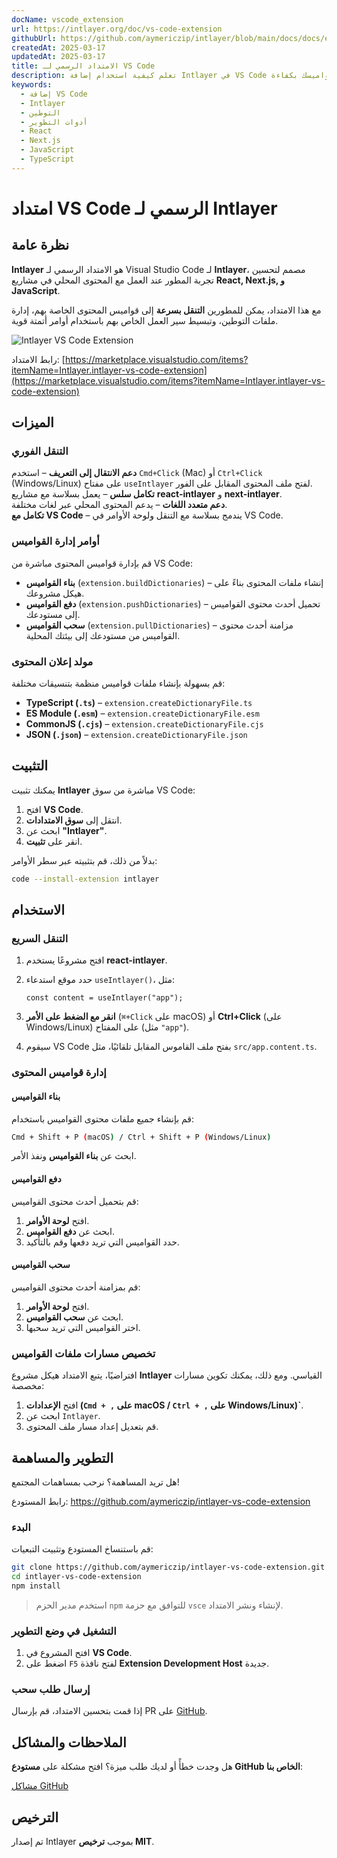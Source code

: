 ```yaml
---
docName: vscode_extension
url: https://intlayer.org/doc/vs-code-extension
githubUrl: https://github.com/aymericzip/intlayer/blob/main/docs/docs/en/vs_code_extension.md
createdAt: 2025-03-17
updatedAt: 2025-03-17
title: الامتداد الرسمي لـ VS Code
description: تعلم كيفية استخدام إضافة Intlayer في VS Code لتعزيز سير عمل التطوير لديك. تنقل بسرعة بين المحتوى المحلي وأدر قواميسك بكفاءة.
keywords:
  - إضافة VS Code
  - Intlayer
  - التوطين
  - أدوات التطوير
  - React
  - Next.js
  - JavaScript
  - TypeScript
---
```


# امتداد VS Code الرسمي لـ Intlayer

## نظرة عامة

**Intlayer** هو الامتداد الرسمي لـ Visual Studio Code لـ **Intlayer**، مصمم لتحسين تجربة المطور عند العمل مع المحتوى المحلي في مشاريع **React, Next.js, و JavaScript**.

مع هذا الامتداد، يمكن للمطورين **التنقل بسرعة** إلى قواميس المحتوى الخاصة بهم، إدارة ملفات التوطين، وتبسيط سير العمل الخاص بهم باستخدام أوامر أتمتة قوية.

![Intlayer VS Code Extension](https://github.com/aymericzip/intlayer/blob/main/docs/assets/vs_code_extension_demo.gif)

رابط الامتداد: [https://marketplace.visualstudio.com/items?itemName=Intlayer.intlayer-vs-code-extension](https://marketplace.visualstudio.com/items?itemName=Intlayer.intlayer-vs-code-extension)

## الميزات

### التنقل الفوري

**دعم الانتقال إلى التعريف** – استخدم `Cmd+Click` (Mac) أو `Ctrl+Click` (Windows/Linux) على مفتاح `useIntlayer` لفتح ملف المحتوى المقابل على الفور.  
**تكامل سلس** – يعمل بسلاسة مع مشاريع **react-intlayer** و **next-intlayer**.  
**دعم متعدد اللغات** – يدعم المحتوى المحلي عبر لغات مختلفة.  
**تكامل مع VS Code** – يندمج بسلاسة مع التنقل ولوحة الأوامر في VS Code.

### أوامر إدارة القواميس

قم بإدارة قواميس المحتوى مباشرة من VS Code:

- **بناء القواميس** (`extension.buildDictionaries`) – إنشاء ملفات المحتوى بناءً على هيكل مشروعك.
- **دفع القواميس** (`extension.pushDictionaries`) – تحميل أحدث محتوى القواميس إلى مستودعك.
- **سحب القواميس** (`extension.pullDictionaries`) – مزامنة أحدث محتوى القواميس من مستودعك إلى بيئتك المحلية.

### مولد إعلان المحتوى

قم بسهولة بإنشاء ملفات قواميس منظمة بتنسيقات مختلفة:

- **TypeScript (`.ts`)** – `extension.createDictionaryFile.ts`
- **ES Module (`.esm`)** – `extension.createDictionaryFile.esm`
- **CommonJS (`.cjs`)** – `extension.createDictionaryFile.cjs`
- **JSON (`.json`)** – `extension.createDictionaryFile.json`

## التثبيت

يمكنك تثبيت **Intlayer** مباشرة من سوق VS Code:

1. افتح **VS Code**.
2. انتقل إلى **سوق الامتدادات**.
3. ابحث عن **"Intlayer"**.
4. انقر على **تثبيت**.

بدلاً من ذلك، قم بتثبيته عبر سطر الأوامر:

```sh
code --install-extension intlayer
```

## الاستخدام

### التنقل السريع

1. افتح مشروعًا يستخدم **react-intlayer**.
2. حدد موقع استدعاء `useIntlayer()`، مثل:

   ```tsx
   const content = useIntlayer("app");
   ```

3. **انقر مع الضغط على الأمر** (`⌘+Click` على macOS) أو **Ctrl+Click** (على Windows/Linux) على المفتاح (مثل `"app"`).
4. سيقوم VS Code بفتح ملف القاموس المقابل تلقائيًا، مثل `src/app.content.ts`.

### إدارة قواميس المحتوى

#### بناء القواميس

قم بإنشاء جميع ملفات محتوى القواميس باستخدام:

```sh
Cmd + Shift + P (macOS) / Ctrl + Shift + P (Windows/Linux)
```

ابحث عن **بناء القواميس** ونفذ الأمر.

#### دفع القواميس

قم بتحميل أحدث محتوى القواميس:

1. افتح **لوحة الأوامر**.
2. ابحث عن **دفع القواميس**.
3. حدد القواميس التي تريد دفعها وقم بالتأكيد.

#### سحب القواميس

قم بمزامنة أحدث محتوى القواميس:

1. افتح **لوحة الأوامر**.
2. ابحث عن **سحب القواميس**.
3. اختر القواميس التي تريد سحبها.

### تخصيص مسارات ملفات القواميس

افتراضيًا، يتبع الامتداد هيكل مشروع **Intlayer** القياسي. ومع ذلك، يمكنك تكوين مسارات مخصصة:

1. افتح **الإعدادات (`Cmd + ,` على macOS / `Ctrl + ,` على Windows/Linux)`**.
2. ابحث عن `Intlayer`.
3. قم بتعديل إعداد مسار ملف المحتوى.

## التطوير والمساهمة

هل تريد المساهمة؟ نرحب بمساهمات المجتمع!

رابط المستودع: https://github.com/aymericzip/intlayer-vs-code-extension

### البدء

قم باستنساخ المستودع وتثبيت التبعيات:

```sh
git clone https://github.com/aymericzip/intlayer-vs-code-extension.git
cd intlayer-vs-code-extension
npm install
```

> استخدم مدير الحزم `npm` للتوافق مع حزمة `vsce` لإنشاء ونشر الامتداد.

### التشغيل في وضع التطوير

1. افتح المشروع في **VS Code**.
2. اضغط على `F5` لفتح نافذة **Extension Development Host** جديدة.

### إرسال طلب سحب

إذا قمت بتحسين الامتداد، قم بإرسال PR على [GitHub](https://github.com/aymericzip/intlayer-vs-code-extension).

## الملاحظات والمشاكل

هل وجدت خطأً أو لديك طلب ميزة؟ افتح مشكلة على **مستودع GitHub الخاص بنا**:

[مشاكل GitHub](https://github.com/aymericzip/intlayer-vs-code-extension/issues)

## الترخيص

تم إصدار Intlayer بموجب **ترخيص MIT**.

